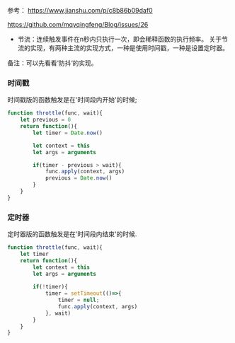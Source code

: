 参考：
https://www.jianshu.com/p/c8b86b09daf0

https://github.com/mqyqingfeng/Blog/issues/26


* 节流：连续触发事件在n秒内只执行一次，即会稀释函数的执行频率。
关于节流的实现，有两种主流的实现方式，一种是使用时间戳，一种是设置定时器。

备注：可以先看看‘防抖‘的实现。

### 时间戳
时间戳版的函数触发是在'时间段内开始'的时候;

```javascript
function throttle(func, wait){
    let previous = 0
    return function(){
        let timer = Date.now()

        let context = this 
        let args = arguments

        if(timer - previous > wait){
            func.apply(context, args)
            previous = Date.now()
        }
    }
}
```
### 定时器
定时器版的函数触发是在'时间段内结束'的时候.
```javascript
function throttle(func, wait){
    let timer
    return function(){
        let context = this 
        let args = arguments 
        
        if(!timer){
            timer = setTimeout(()=>{
                timer = null;
                func.apply(context, args)
            }, wait)
        } 
    }
}
```
